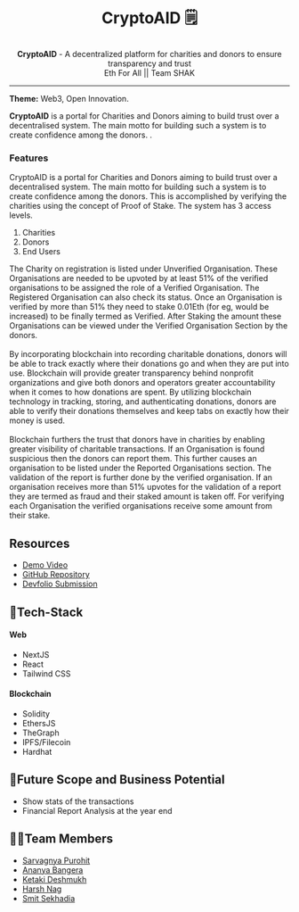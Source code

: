 
<h1 align="center">

   CryptoAID :spiral_notepad:
</h1>

<div align="center">
   <strong>CryptoAID</strong> - A decentralized platform for charities and donors to ensure transparency and trust<br>
  Eth For All || Team SHAK
</div>
<hr>

**Theme:** Web3, Open Innovation.


**CryptoAID** is a portal for Charities and Donors aiming to build trust over a decentralised system. The main motto for building such a system is to create confidence among the donors. .

### Features
CryptoAID is a portal for Charities and Donors aiming to build trust over a decentralised system. The main motto for building such a system is to create confidence among the donors. This is accomplished by verifying the charities using the concept of Proof of Stake. The system has 3 access levels.
1. Charities
2. Donors
3. End Users

The Charity on registration is listed under Unverified Organisation. These Organisations are needed to be upvoted by at least 51% of the verified organisations to be assigned the role of a Verified Organisation. The Registered Organisation can also check its status. Once an Organisation is verified by more than 51% they need to stake 0.01Eth (for eg, would be increased) to be finally termed as Verified. After Staking the amount these Organisations can be viewed under the Verified Organisation Section by the donors.
<br>
<br>
By incorporating blockchain into recording charitable donations, donors will be able to track exactly where their donations go and when they are put into use. Blockchain will provide greater transparency behind nonprofit organizations and give both donors and operators greater accountability when it comes to how donations are spent. By utilizing blockchain technology in tracking, storing, and authenticating donations, donors are able to verify their donations themselves and keep tabs on exactly how their money is used.
<br>
<br>
Blockchain furthers the trust that donors have in charities by enabling greater visibility of charitable transactions. If an Organisation is found suspicious then the donors can report them. This further causes an organisation to be listed under the Reported Organisations section. The validation of the report is further done by the verified organisation. If an organisation receives more than 51% upvotes for the validation of a report they are termed as fraud and their staked amount is taken off. For verifying each Organisation the verified organisations receive some amount from their stake.
 
 
## Resources
- [Demo Video](https://www.youtube.com/watch?v=WG4g8z5nFMs)
- [GitHub Repository](https://github.com/Jigsaw-23122002/Eth-For-All)
- [Devfolio Submission](https://devfolio.co/projects/cryptoaid-ace0)

## 🤖Tech-Stack

#### Web
- NextJS
- React
- Tailwind CSS

#### Blockchain
- Solidity
- EthersJS
- TheGraph
- IPFS/Filecoin
- Hardhat


## 🔮Future Scope and Business Potential
- Show stats of the transactions 
- Financial Report Analysis at the year end


## 👨‍💻Team Members
- [Sarvagnya Purohit](https://github.com/saRvaGnyA)
- [Ananya Bangera](https://github.com/ananya-bangera)
- [Ketaki Deshmukh](https://github.com/KetakiMDeshmukh)
- [Harsh Nag](https://github.com/Jigsaw-23122002)
- [Smit Sekhadia](https://github.com/smitsekhadiaa)
